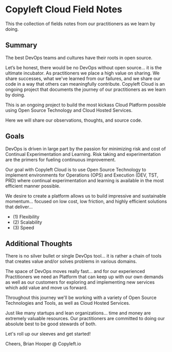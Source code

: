 # Copyleft Cloud Field Notes
This the collection of fields notes from our practitioners as we learn by doing.

## Summary
The best DevOps teams and cultures have their roots in open source.  

Let’s be honest, there would be no DevOps without open source… it is the ultimate incubator. As practitioners we place a high value on sharing. We share successes, what we've learned from our failures, and we share our code in a way that others can meaningfully contribute.  Copyleft Cloud is an ongoing project that documents the journey of our practitioners as we learn by doing.

This is an ongoing project to build the most kickass Cloud Platform possible using Open Source Technology and Cloud Hosted Services.

Here we will share our observations, thoughts, and source code.

## Goals
DevOps is driven in large part by the passion for minimizing risk and cost of Continual Experimentation and Learning.  Risk taking and experimentation are the primers for fueling continuous improvement.  

Our goal with Copyleft Cloud is to use Open Source Technology to implement environments for Operations (OPS) and Execution (DEV, TST, PRD) where continual experimentation and learning is available in the most efficient manner possible.

We desire to create a platform allows us to build impressive and sustainable momentum... focused on low cost, low friction, and highly efficient solutions that deliver...
- (1) Flexibility
- (2) Scalability
- (3) Speed

## Additional Thoughts
There is no silver bullet or single DevOps tool… it is rather a chain of tools that creates value and/or solves problems in various domains.

The space of DevOps moves really fast… and for our experienced Practitioners we need an Platform that can keep up with our own demands as well as our customers for exploring and implementing new services which add value and move us forward.



Throughout this journey we'll be working with a variety of Open Source Technologies and Tools, as well as Cloud Hosted Services.  

Just like many startups and lean organizations... time and money are extremely valuable resources. Our practitioners are committed to doing our absolute best to be good stewards of both.

Let's roll up our sleeves and get started!

Cheers,
Brian Hooper @ Copyleft.io
